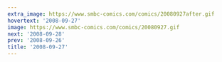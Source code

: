 ```yaml
---
extra_image: https://www.smbc-comics.com/comics/20080927after.gif
hovertext: '2008-09-27'
image: https://www.smbc-comics.com/comics/20080927.gif
next: '2008-09-28'
prev: '2008-09-26'
title: '2008-09-27'
---
```

